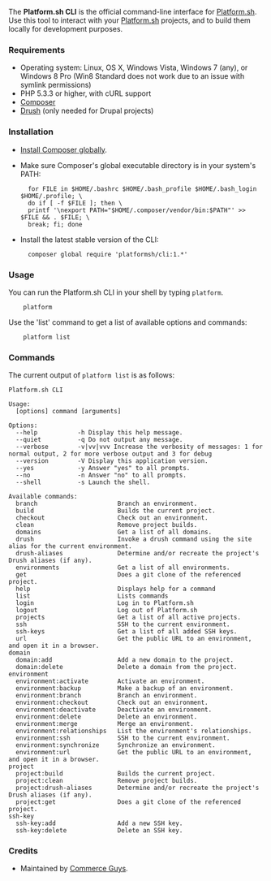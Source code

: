 The **Platform.sh CLI** is the official command-line interface for [Platform.sh](https://platform.sh). Use this tool to interact with your [Platform.sh](https://platform.sh) projects, and to build them locally for development purposes.

### Requirements

* Operating system: Linux, OS X, Windows Vista, Windows 7 (any), or Windows 8 Pro (Win8 Standard does not work due to an issue with symlink permissions)
* PHP 5.3.3 or higher, with cURL support
* [Composer](https://getcomposer.org/)
* [Drush](https://github.com/drush-ops/drush) (only needed for Drupal projects)

### Installation

* [Install Composer globally](https://getcomposer.org/doc/00-intro.md#globally).

* Make sure Composer's global executable directory is in your system's PATH:

        for FILE in $HOME/.bashrc $HOME/.bash_profile $HOME/.bash_login $HOME/.profile; \
        do if [ -f $FILE ]; then \
        printf '\nexport PATH="$HOME/.composer/vendor/bin:$PATH"' >> $FILE && . $FILE; \
        break; fi; done

* Install the latest stable version of the CLI:

        composer global require 'platformsh/cli:1.*'

### Usage

You can run the Platform.sh CLI in your shell by typing `platform`.

        platform

Use the 'list' command to get a list of available options and commands:

        platform list

### Commands

The current output of `platform list` is as follows:

```
Platform.sh CLI

Usage:
  [options] command [arguments]

Options:
  --help           -h Display this help message.
  --quiet          -q Do not output any message.
  --verbose        -v|vv|vvv Increase the verbosity of messages: 1 for normal output, 2 for more verbose output and 3 for debug
  --version        -V Display this application version.
  --yes            -y Answer "yes" to all prompts.
  --no             -n Answer "no" to all prompts.
  --shell          -s Launch the shell.

Available commands:
  branch                      Branch an environment.
  build                       Builds the current project.
  checkout                    Check out an environment.
  clean                       Remove project builds.
  domains                     Get a list of all domains.
  drush                       Invoke a drush command using the site alias for the current environment.
  drush-aliases               Determine and/or recreate the project's Drush aliases (if any).
  environments                Get a list of all environments.
  get                         Does a git clone of the referenced project.
  help                        Displays help for a command
  list                        Lists commands
  login                       Log in to Platform.sh
  logout                      Log out of Platform.sh
  projects                    Get a list of all active projects.
  ssh                         SSH to the current environment.
  ssh-keys                    Get a list of all added SSH keys.
  url                         Get the public URL to an environment, and open it in a browser.
domain
  domain:add                  Add a new domain to the project.
  domain:delete               Delete a domain from the project.
environment
  environment:activate        Activate an environment.
  environment:backup          Make a backup of an environment.
  environment:branch          Branch an environment.
  environment:checkout        Check out an environment.
  environment:deactivate      Deactivate an environment.
  environment:delete          Delete an environment.
  environment:merge           Merge an environment.
  environment:relationships   List the environment's relationships.
  environment:ssh             SSH to the current environment.
  environment:synchronize     Synchronize an environment.
  environment:url             Get the public URL to an environment, and open it in a browser.
project
  project:build               Builds the current project.
  project:clean               Remove project builds.
  project:drush-aliases       Determine and/or recreate the project's Drush aliases (if any).
  project:get                 Does a git clone of the referenced project.
ssh-key
  ssh-key:add                 Add a new SSH key.
  ssh-key:delete              Delete an SSH key.
```

### Credits

* Maintained by [Commerce Guys](https://commerceguys.com).
